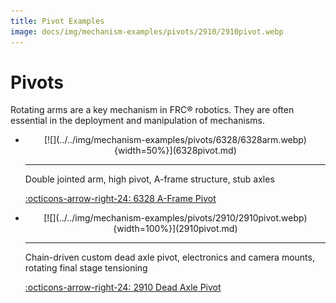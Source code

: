 ```yaml
---
title: Pivot Examples
image: docs/img/mechanism-examples/pivots/2910/2910pivot.webp
---
```


# Pivots

Rotating arms are a key mechanism in FRC® robotics. They are often essential in the deployment and manipulation of mechanisms.

<div class="grid cards" markdown>

- <center>[![](../../img/mechanism-examples/pivots/6328/6328arm.webp){width=50%}](6328pivot.md)</center>

    ---

    Double jointed arm, high pivot, A-frame structure, stub axles

    [:octicons-arrow-right-24: 6328 A-Frame Pivot](6328pivot.md)

- <center>[![](../../img/mechanism-examples/pivots/2910/2910pivot.webp){width=100%}](2910pivot.md)</center>

    ---

    Chain-driven custom dead axle pivot, electronics and camera mounts, rotating final stage tensioning

    [:octicons-arrow-right-24: 2910 Dead Axle Pivot](2910pivot.md)

</div>
  
<br>
